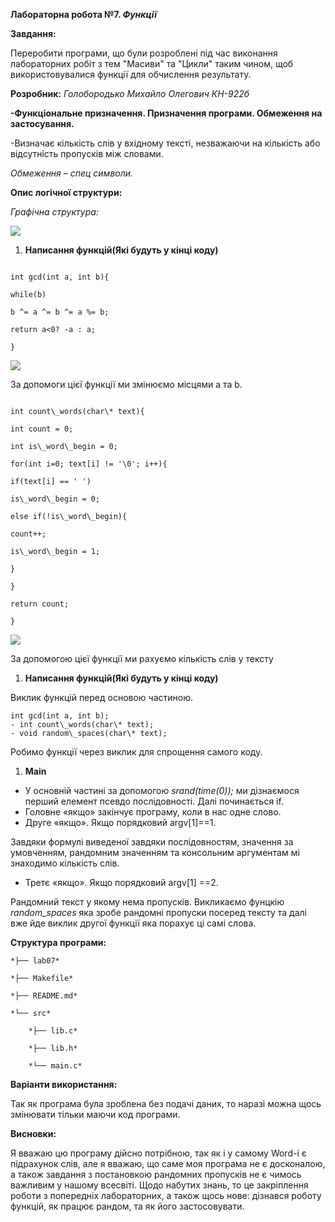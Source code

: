 ﻿**Лабораторна робота №7. *Функції***

**Завдання:**

Переробити програми, що були розроблені під час виконання лабораторних робіт з тем "Масиви" та "Цикли" таким чином, щоб використовувалися функції для обчислення результату.

**Розробник:** *Голобородько Михайло Олегович КН-922б*

**-Функціональне призначення. Призначення програми. Обмеження на застосування.**

-Визначає кількість слів у вхідному тексті, незважаючи на кількість або відсутність пропусків між словами.

*Обмеження – спец символи.*

**Опис логічної структури:**

*Графічна структура:*

![](https://github.com/L0ffu/lab08/raw/main/lab08_/doc/asssets/prog.png)

1. **Написання функцій(Які будуть у кінці коду)**

```

int gcd(int a, int b){

while(b)

b ^= a ^= b ^= a %= b;

return a<0? -a : a;

}

```

![](https://github.com/L0ffu/lab08/raw/main/lab08_/doc/asssets/gcd.png)

За допомоги цієї функції ми змінюємо місцями а та b.


```

int count\_words(char\* text){

int count = 0;

int is\_word\_begin = 0;

for(int i=0; text[i] != '\0'; i++){

if(text[i] == ' ')

is\_word\_begin = 0;

else if(!is\_word\_begin){

count++;

is\_word\_begin = 1;

}

}

return count;

}

```

![](https://github.com/L0ffu/lab08/raw/main/lab08_/doc/asssets/count_words.png)

За допомогою цієї функції ми рахуємо кількість слів у тексту

1. **Написання функцій(Які будуть у кінці коду)**

Виклик функцій перед основою частиною.

```
int gcd(int a, int b);
- int count\_words(char\* text);
- void random\_spaces(char\* text);
```

Робимо функції через виклик для спрощення самого коду.

1. **Main**
- У основній частині за допомогою *srand(time(0));* ми дізнаємося перший елемент псевдо послідовності. Далі починається if.
- Головне «якщо» закінчує програму, коли в нас одне слово.
- Друге «якщо». Якщо порядковий argv[1]==1.

Завдяки формулі виведеної завдяки послідовностям, значення за умовченням, рандомним значенням та консольним аргументам  мі знаходимо кількість слів.

- Третє «якщо». Якщо порядковий argv[1] ==2.

Рандомний текст у якому нема пропусків. Викликаємо фунцкію *random\_spaces* яка зробе рандомні пропуски посеред тексту та далі вже йде виклик другої функції яка порахує ці самі слова.

**Структура програми:**

```
*├── lab07*

*├── Makefile*

*├── README.md*

*└── src*

    *├── lib.c*

    *├── lib.h*

    *└── main.c*
```

**Варіанти використання:**

Так як програма була зроблена без подачі даних, то наразі можна щось змінювати тільки маючи код програми.

**Висновки:**

Я вважаю цю програму дійсно потрібною, так як і у самому Word-і є підрахунок слів, але я вважаю, що саме моя програма не є досконалою, а також завдання з постановкою рандомних пропусків не є чимось важливим у нашому всесвіті. Щодо набутих знань, то це закріплення роботи з попередніх лабораторних, а також щось нове: дізнався роботу функцій, як працює рандом, та як його застосовувати.
